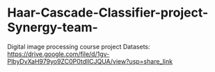 # Haar-Cascade-Classifier-project-Synergy-team-
Digital image processing course project
Datasets: https://drive.google.com/file/d/1gv-PlbyDvXaH979yo9ZC0P0tdllCJQUA/view?usp=share_link
